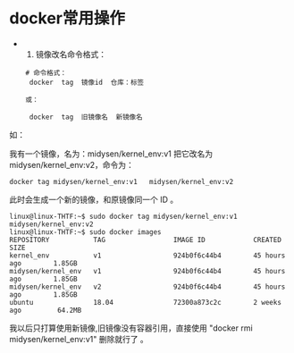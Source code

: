 # docker常用操作
- 1. 镜像改名命令格式：
```
    # 命令格式：
     docker  tag  镜像id  仓库：标签
     
    或：
     
     docker  tag  旧镜像名  新镜像名
```
如：

我有一个镜像，名为：midysen/kernel_env:v1
把它改名为  midysen/kernel_env:v2，命令为： 
```
docker tag midysen/kernel_env:v1   midysen/kernel_env:v2
```
此时会生成一个新的镜像，和原镜像同一个 ID 。
```
linux@linux-THTF:~$ sudo docker tag midysen/kernel_env:v1 midysen/kernel_env:v2
linux@linux-THTF:~$ sudo docker images
REPOSITORY           TAG                 IMAGE ID            CREATED             SIZE
kernel_env           v1                  924b0f6c44b4        45 hours ago        1.85GB
midysen/kernel_env   v1                  924b0f6c44b4        45 hours ago        1.85GB
midysen/kernel_env   v2                  924b0f6c44b4        45 hours ago        1.85GB
ubuntu               18.04               72300a873c2c        2 weeks ago         64.2MB
```
我以后只打算使用新镜像,旧镜像没有容器引用，直接使用 "docker rmi midysen/kernel_env:v1" 删除就行了 。
